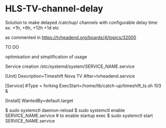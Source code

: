 # HLS-TV-channel-delay
Solution to make delayed /catchup/ channels with configurable delay time ex. +1h, +6h, +12h +1d etc

as commented in
https://tvheadend.org/boards/4/topics/32005

TO DO

optimisation and simplification of usage



Service creation
/etc/systemd/system/SERVICE_NAME.service

[Unit]
Description=Timeshift Nova TV
After=tvheadend.service

[Service]
#Type = forking
ExecStart=/home/lib/catch-up/timeshift_ts.sh 103 &

[Install]
WantedBy=default.target



$ sudo systemctl daemon-reload
$ sudo systemctl enable SERVICE_NAME.service # to enable startup exec
$ sudo systemctl start SERVICE_NAME.service